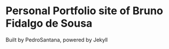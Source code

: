 Personal Portfolio site of Bruno Fidalgo de Sousa
=============================

Built by PedroSantana, powered by Jekyll

